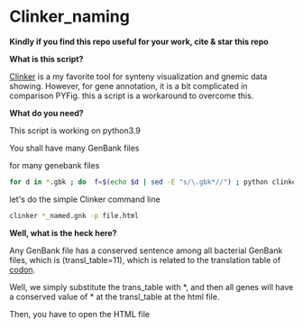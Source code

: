 # Clinker_naming
**Kindly if you find this repo useful for your work, cite & star this repo**

**What is this script?**

[Clinker](https://github.com/xiezhq/ISEScan#isescan--) is a my favorite tool for synteny visualization and gnemic data showing. However, for gene annotation, it is a bit complicated in comparison PYFig. this a script is a workaround to overcome this.


**What do you need?**

This script is working on python3.9

You shall have many GenBank files

for many genebank files
```bash
for d in *.gbk ; do  f=$(echo $d | sed -E "s/\.gbk*//") ; python clinker_naming.py -i ${f}.gbk -o ${f}_named.gbk  ; done
```
let's do the simple Clinker command line

```bash
clinker *_named.gnk -p file.html
```

**Well, what is the heck here?**

Any GenBank file has a conserved sentence among all bacterial GenBank files, which is (transl_table=11), which is related to the translation table of [codon](https://www.ncbi.nlm.nih.gov/Taxonomy/Utils/wprintgc.cgi).

Well, we simply substitute the trans_table with *, and then all genes will have a conserved value of * at the transl_table at the html file.

Then, you have to open the HTML file 




